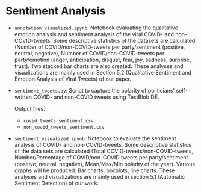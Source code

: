 # Sentiment Analysis

- `annotation_visualized.ipynb`: Notebook evaluating the qualitative emotion analysis and sentiment analysis of the viral COVID- and non-COVID-tweets. Some descriptive statistics of the datasets are calculated (Number of COVID/non-COVID-tweets per party/sentiment (positive, neutral, negative), Number of COVID/non-COVID-tweets per party/emotion (anger, anticipation, disgust, fear, joy, sadness, surprise, trust). Two stacked bar charts are also created. These analyses and visualizations are mainly used in Section 5.2 (Qualitative Sentiment and Emotion Analysis of Viral Tweets) of our paper. 

- `sentiment_tweets.py`: Script to capture the polarity of politicians' self-written COVID- and non-COVID tweets using TextBlob DE.

    Output files:
    
    - `covid_tweets_sentiment.csv`
    - `non_covid_tweets_sentiment.csv`

- `sentiment_visualized.ipynb`: Notebook to evaluate the sentiment analysis of COVID- and non-COVID-tweets. Some descriptive statistics of the data sets are calculated (Total COVID-tweets/non-COVID-tweets, Number/Percentage of COVID/non-COVID tweets per party/sentiment (positive, neutral, negative), Mean/Max/Min polarity of the year). Various graphs will be produced:  Bar charts, boxplots, line charts. These analyses and visualizations are mainly used in section 5.1 (Automatic Sentiment Detection) of our work. 

